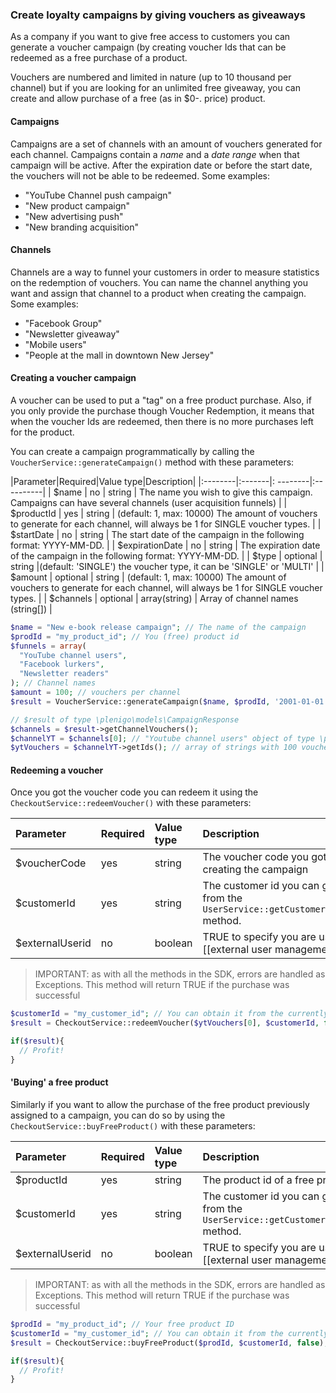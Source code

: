 ### Create loyalty campaigns by giving vouchers as giveaways

As a company if you want to give free access to customers you can generate a voucher campaign (by creating voucher Ids that can be redeemed as a free purchase of a product.

Vouchers are numbered and limited in nature (up to 10 thousand per channel) but if you are looking for an unlimited free giveaway, you can create and allow purchase of a free (as in $0-. price) product.

#### Campaigns

Campaigns are a set of channels with an amount of vouchers generated for each channel. Campaigns contain a _name_ and a _date range_ when that campaign will be active. After the expiration date or before the start date, the vouchers will not be able to be redeemed.
Some examples:

* "YouTube Channel push campaign"
* "New product campaign"
* "New advertising push"
* "New branding acquisition"

#### Channels

Channels are a way to funnel your customers in order to measure statistics on the redemption of vouchers. You can name the channel anything you want and assign that channel to a product when creating the campaign.
Some examples:

* "Facebook Group"
* "Newsletter giveaway"
* "Mobile users"
* "People at the mall in downtown New Jersey"

#### Creating a voucher campaign

A voucher can be used to put a "tag" on a free product purchase. Also, if you only provide the purchase though Voucher Redemption, it means that when the voucher Ids are redeemed, then there is no more purchases left for the product.

You can create a campaign programmatically by calling the `VoucherService::generateCampaign()` method with these parameters:

|Parameter|Required|Value type|Description|
|:--------|:-------|: --------|:----------|
| $name     | no     | string         | The name you wish to give this campaign. Campaigns can have several channels (user acquisition funnels) |
| $productId     | yes     | string         | (default: 1, max: 10000) The amount of vouchers to generate for each channel, will always be 1 for SINGLE voucher types. |
| $startDate     | no     | string         | The start date of the campaign in the following format: YYYY-MM-DD. |
| $expirationDate     | no     | string         | The expiration date of the campaign in the following format: YYYY-MM-DD. |
| $type     | optional     | string         |(default: 'SINGLE') the voucher type, it can be 'SINGLE' or 'MULTI' |
| $amount     | optional     | string         | (default: 1, max: 10000) The amount of vouchers to generate for each channel, will always be 1 for SINGLE voucher types. |
| $channels     | optional     | array(string)         | Array of channel names (string[]) |

```php
$name = "New e-book release campaign"; // The name of the campaign
$prodId = "my_product_id"; // You (free) product id
$funnels = array(
  "YouTube channel users",
  "Facebook lurkers",
  "Newsletter readers"
); // Channel names
$amount = 100; // vouchers per channel
$result = VoucherService::generateCampaign($name, $prodId, '2001-01-01', '2090-12-31', "MULTI", 100, $funnels);

// $result of type \plenigo\models\CampaignResponse
$channels = $result->getChannelVouchers();
$channelYT = $channels[0]; // "Youtube channel users" object of type \plenigo\models\ChannelVouchers
$ytVouchers = $channelYT->getIds(); // array of strings with 100 voucher ids

```

#### Redeeming a voucher

Once you got the voucher code you can redeem it using the `CheckoutService::redeemVoucher()` with these parameters:

|Parameter|Required|Value type|Description|
|:--------|:-------|:---------|:----------|
| $voucherCode     | yes     | string         | The voucher code you got when creating the campaign |
| $customerId     | yes     | string         | The customer id you can get from the `UserService::getCustomerInfo()` method. |
| $externalUserid     | no     | boolean         | TRUE to specify you are using [[external user management|UserManagement]] |

> IMPORTANT: as with all the methods in the SDK, errors are handled as Exceptions. This method will return TRUE if the purchase was successful

```php
$customerId = "my_customer_id"; // You can obtain it from the currently logged in user or external customer management
$result = CheckoutService::redeemVoucher($ytVouchers[0], $customerId, false);

if($result){
  // Profit!
}

```

#### 'Buying' a free product

Similarly if you want to allow the purchase of the free product previously assigned to a campaign, you can do so by using the `CheckoutService::buyFreeProduct()` with these parameters:

|Parameter|Required|Value type|Description|
|:--------|:-------|:---------|:----------|
| $productId     | yes     | string         | The product id of a free product |
| $customerId     | yes     | string         | The customer id you can get from the `UserService::getCustomerInfo()` method. |
| $externalUserid     | no     | boolean         | TRUE to specify you are using [[external user management|UserManagement]] |

> IMPORTANT: as with all the methods in the SDK, errors are handled as Exceptions. This method will return TRUE if the purchase was successful

```php
$prodId = "my_product_id"; // Your free product ID
$customerId = "my_customer_id"; // You can obtain it from the currently logged in user or external customer management
$result = CheckoutService::buyFreeProduct($prodId, $customerId, false);

if($result){
  // Profit!
}
```